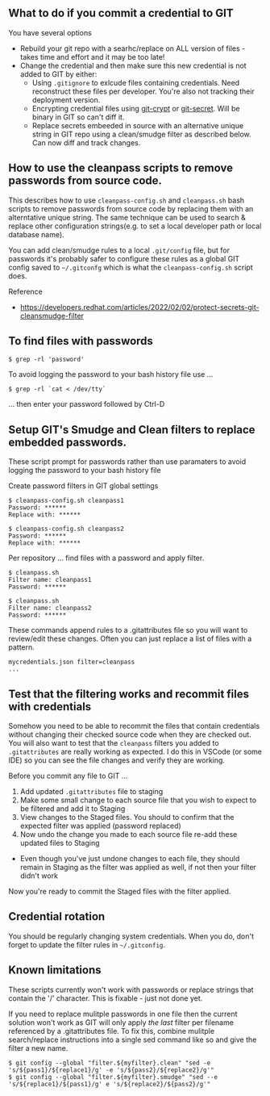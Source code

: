 ## What to do if you commit a credential to GIT

You have several options
- Rebuild your git repo with a searhc/replace on ALL version of files - takes time and effort and it may be too late!
- Change the credential and then make sure this new credential is not added to GIT by either: 
  - Using `.gitignore` to exlcude files containing credentials.  Need reconstruct these files per developer. You're also not tracking their deployment version.
  - Encrypting credential files using [git-crypt](https://github.com/AGWA/git-crypt) or [git-secret](https://git-secret.io/). Will be binary in GIT so can't diff it.
  - Replace secrets embeeded in source with an alternative unique string in GIT repo using a clean/smudge filter as described below. Can now diff and track changes.

## How to use the cleanpass scripts to remove passwords from source code.

This describes how to use `cleanpass-config.sh` and `cleanpass.sh` bash scripts to remove passwords from source code by replacing them with an alterntative unique string.  The same technique can be used to search & replace other configuration strings(e.g. to set a local developer path or local database name). 

You can add clean/smudge rules to a local `.git/config` file, but for passwords it's probably safer to configure these
rules as a global GIT config saved to `~/.gitconfg` which is what the `cleanpass-config.sh` script does.

Reference
- https://developers.redhat.com/articles/2022/02/02/protect-secrets-git-cleansmudge-filter

## To find files with passwords

    $ grep -rl 'password'

To avoid logging the password to your bash history file use ...

    $ grep -rl `cat < /dev/tty`

... then enter your password followed by Ctrl-D

## Setup GIT's Smudge and Clean filters to replace embedded passwords.

These script prompt for passwords rather than use paramaters to avoid logging the password to your bash history file

Create password filters in GIT global settings

    $ cleanpass-config.sh cleanpass1
    Password: ******
    Replace with: ******

    $ cleanpass-config.sh cleanpass2
    Password: ******
    Replace with: ******

Per repository ... find files with a password and apply filter.

    $ cleanpass.sh 
    Filter name: cleanpass1
    Password: ******

    $ cleanpass.sh 
    Filter name: cleanpass2
    Password: ******

These commands append rules to a .gitattributes file so you will want to review/edit these changes.
Often you can just replace a list of files with a pattern.

```
mycredentials.json filter=cleanpass
...
```

## Test that the filtering works and recommit files with credentials

Somehow you need to be able to recommit the files that contain credentials without changing their checked source code when they are checked out.
You will also want to test that the `cleanpass` filters you added to `.gitattributes` are really working as expected. 
I do this in VSCode (or some IDE) so you can see the file changes and verify they are working.

Before you commit any file to GIT ...

1.  Add updated `.gitattributes` file to staging 
2.  Make some small change to each source file that you wish to expect to be filtered and add it to Staging
3.  View changes to the Staged files. You should to confirm that the expected filter was applied (password replaced)
4.  Now undo the change you made to each source file re-add these updated files to Staging
  - Even though you've just undone changes to each file, they should remain in Staging as the filter was applied as well, if not then your filter didn't work

Now you're ready to commit the Staged files with the filter applied.

## Credential rotation

You should be regularly changing system credentials. When you do, don't forget to update the filter rules in `~/.gitconfig`.

## Known limitations

These scripts currently won't work with passwords or replace strings that contain the '/' character. This is fixable - just not done yet.

If you need to replace mulitple passwords in one file then the current solution won't work as GIT will only apply *the last* filter per filename referenced by a .gitattributes file.  To fix this, combine mulitple search/replace instructions into a single sed command like so and give the filter a new name.

    $ git config --global "filter.${myfilter}.clean" "sed -e 's/${pass1}/${replace1}/g' -e 's/${pass2}/${replace2}/g'"
    $ git config --global "filter.${myfilter}.smudge" "sed --e 's/${replace1}/${pass1}/g' e 's/${replace2}/${pass2}/g'"
